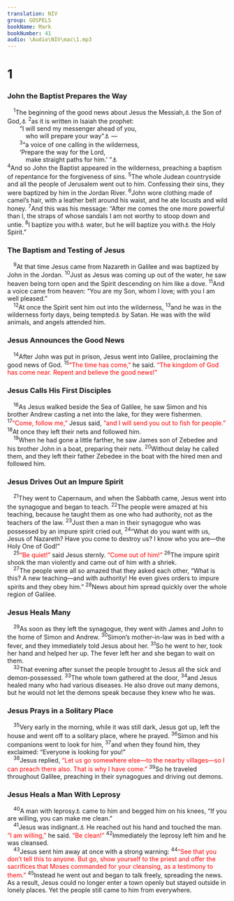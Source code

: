 ```yaml
---
translation: NIV
group: GOSPELS
bookName: Mark 
bookNumber: 41
audio: \Audio\NIV\mac\1.mp3
---
```


<div class="title"><h1>1</h1><h3>John the Baptist Prepares the Way </h3></div>
<span class="verse mac_1_1"> <sup>1</sup>The beginning of the good news about Jesus the Messiah,<a data-toggle="tooltip" data-placement="bottom" title="Or Jesus Christ. Messiah(Hebrew) and Christ (Greek) both mean Anointed One.">⚓</a> the Son of God,<a data-toggle="tooltip" data-placement="bottom" title="Some manuscripts do not have the Son of God.">⚓</a></span>
<span class="verse mac_1_2"><sup>2</sup>as it is written in Isaiah the prophet: <br/>  “I will send my messenger ahead of you, <br/>   who will prepare your way”<a data-toggle="tooltip" data-placement="bottom" title="Mal. 3:1">⚓</a> — <br/></span>
<span class="verse mac_1_3">  <sup>3</sup>“a voice of one calling in the wilderness, <br/>  ‘Prepare the way for the Lord, <br/>   make straight paths for him.’ ”<a data-toggle="tooltip" data-placement="bottom" title="Isaiah 40:3">⚓</a><br/></span>
<span class="verse mac_1_4"><sup>4</sup>And so John the Baptist appeared in the wilderness, preaching a baptism of repentance for the forgiveness of sins. </span>
<span class="verse mac_1_5"><sup>5</sup>The whole Judean countryside and all the people of Jerusalem went out to him. Confessing their sins, they were baptized by him in the Jordan River. </span>
<span class="verse mac_1_6"><sup>6</sup>John wore clothing made of camel’s hair, with a leather belt around his waist, and he ate locusts and wild honey. </span>
<span class="verse mac_1_7"><sup>7</sup>And this was his message: “After me comes the one more powerful than I, the straps of whose sandals I am not worthy to stoop down and untie. </span>
<span class="verse mac_1_8"><sup>8</sup>I baptize you with<a data-toggle="tooltip" data-placement="bottom" title="Or in">⚓</a> water, but he will baptize you with<a data-toggle="tooltip" data-placement="bottom" title="Or in">⚓</a> the Holy Spirit.” <br/></span>
<div class="title"><h3>The Baptism and Testing of Jesus </h3></div>
<span class="verse mac_1_9"> <sup>9</sup>At that time Jesus came from Nazareth in Galilee and was baptized by John in the Jordan. </span>
<span class="verse mac_1_10"><sup>10</sup>Just as Jesus was coming up out of the water, he saw heaven being torn open and the Spirit descending on him like a dove. </span>
<span class="verse mac_1_11"><sup>11</sup>And a voice came from heaven: “You are my Son, whom I love; with you I am well pleased.” <br/></span>
<span class="verse mac_1_12"> <sup>12</sup>At once the Spirit sent him out into the wilderness, </span>
<span class="verse mac_1_13"><sup>13</sup>and he was in the wilderness forty days, being tempted<a data-toggle="tooltip" data-placement="bottom" title="The Greek for tempted can also mean tested .">⚓</a> by Satan. He was with the wild animals, and angels attended him. <br/></span>
<div class="title"><h3>Jesus Announces the Good News </h3></div>
<span class="verse mac_1_14"> <sup>14</sup>After John was put in prison, Jesus went into Galilee, proclaiming the good news of God. </span>
<span class="verse mac_1_15"><sup>15</sup><font color="red">“The time has come,”</font> he said. <font color="red">“The kingdom of God has come near. Repent and believe the good news!”</font><br/></span>
<div class="title"><h3>Jesus Calls His First Disciples </h3></div>
<span class="verse mac_1_16"> <sup>16</sup>As Jesus walked beside the Sea of Galilee, he saw Simon and his brother Andrew casting a net into the lake, for they were fishermen. </span>
<span class="verse mac_1_17"><sup>17</sup><font color="red">“Come, follow me,”</font> Jesus said, <font color="red">“and I will send you out to fish for people.”</font></span>
<span class="verse mac_1_18"><sup>18</sup>At once they left their nets and followed him. <br/></span>
<span class="verse mac_1_19"> <sup>19</sup>When he had gone a little farther, he saw James son of Zebedee and his brother John in a boat, preparing their nets. </span>
<span class="verse mac_1_20"><sup>20</sup>Without delay he called them, and they left their father Zebedee in the boat with the hired men and followed him. <br/></span>
<div class="title"><h3>Jesus Drives Out an Impure Spirit </h3></div>
<span class="verse mac_1_21"> <sup>21</sup>They went to Capernaum, and when the Sabbath came, Jesus went into the synagogue and began to teach. </span>
<span class="verse mac_1_22"><sup>22</sup>The people were amazed at his teaching, because he taught them as one who had authority, not as the teachers of the law. </span>
<span class="verse mac_1_23"><sup>23</sup>Just then a man in their synagogue who was possessed by an impure spirit cried out, </span>
<span class="verse mac_1_24"><sup>24</sup>“What do you want with us, Jesus of Nazareth? Have you come to destroy us? I know who you are—the Holy One of God!” <br/></span>
<span class="verse mac_1_25"> <sup>25</sup><font color="red">“Be quiet!”</font> said Jesus sternly. <font color="red">“Come out of him!”</font></span>
<span class="verse mac_1_26"><sup>26</sup>The impure spirit shook the man violently and came out of him with a shriek. <br/></span>
<span class="verse mac_1_27"> <sup>27</sup>The people were all so amazed that they asked each other, “What is this? A new teaching—and with authority! He even gives orders to impure spirits and they obey him.” </span>
<span class="verse mac_1_28"><sup>28</sup>News about him spread quickly over the whole region of Galilee. <br/></span>
<div class="title"><h3>Jesus Heals Many </h3></div>
<span class="verse mac_1_29"> <sup>29</sup>As soon as they left the synagogue, they went with James and John to the home of Simon and Andrew. </span>
<span class="verse mac_1_30"><sup>30</sup>Simon’s mother-in-law was in bed with a fever, and they immediately told Jesus about her. </span>
<span class="verse mac_1_31"><sup>31</sup>So he went to her, took her hand and helped her up. The fever left her and she began to wait on them. <br/></span>
<span class="verse mac_1_32"> <sup>32</sup>That evening after sunset the people brought to Jesus all the sick and demon-possessed. </span>
<span class="verse mac_1_33"><sup>33</sup>The whole town gathered at the door, </span>
<span class="verse mac_1_34"><sup>34</sup>and Jesus healed many who had various diseases. He also drove out many demons, but he would not let the demons speak because they knew who he was. <br/></span>
<div class="title"><h3>Jesus Prays in a Solitary Place </h3></div>
<span class="verse mac_1_35"> <sup>35</sup>Very early in the morning, while it was still dark, Jesus got up, left the house and went off to a solitary place, where he prayed. </span>
<span class="verse mac_1_36"><sup>36</sup>Simon and his companions went to look for him, </span>
<span class="verse mac_1_37"><sup>37</sup>and when they found him, they exclaimed: “Everyone is looking for you!” <br/></span>
<span class="verse mac_1_38"> <sup>38</sup>Jesus replied, <font color="red">“Let us go somewhere else—to the nearby villages—so I can preach there also. That is why I have come.”</font></span>
<span class="verse mac_1_39"><sup>39</sup>So he traveled throughout Galilee, preaching in their synagogues and driving out demons. <br/></span>
<div class="title"><h3>Jesus Heals a Man With Leprosy </h3></div>
<span class="verse mac_1_40"> <sup>40</sup>A man with leprosy<a data-toggle="tooltip" data-placement="bottom" title="The Greek word traditionally translated leprosy was used for various diseases affecting the skin.">⚓</a> came to him and begged him on his knees, “If you are willing, you can make me clean.” <br/></span>
<span class="verse mac_1_41"> <sup>41</sup>Jesus was indignant.<a data-toggle="tooltip" data-placement="bottom" title="Many manuscripts Jesus was filled with compassion">⚓</a> He reached out his hand and touched the man. <font color="red">“I am willing,”</font> he said. <font color="red">“Be clean!”</font></span>
<span class="verse mac_1_42"><sup>42</sup>Immediately the leprosy left him and he was cleansed. <br/></span>
<span class="verse mac_1_43"> <sup>43</sup>Jesus sent him away at once with a strong warning: </span>
<span class="verse mac_1_44"><sup>44</sup><font color="red">“See that you don’t tell this to anyone. But go, show yourself to the priest and offer the sacrifices that Moses commanded for your cleansing, as a testimony to them.”</font></span>
<span class="verse mac_1_45"><sup>45</sup>Instead he went out and began to talk freely, spreading the news. As a result, Jesus could no longer enter a town openly but stayed outside in lonely places. Yet the people still came to him from everywhere. <br/></span>
